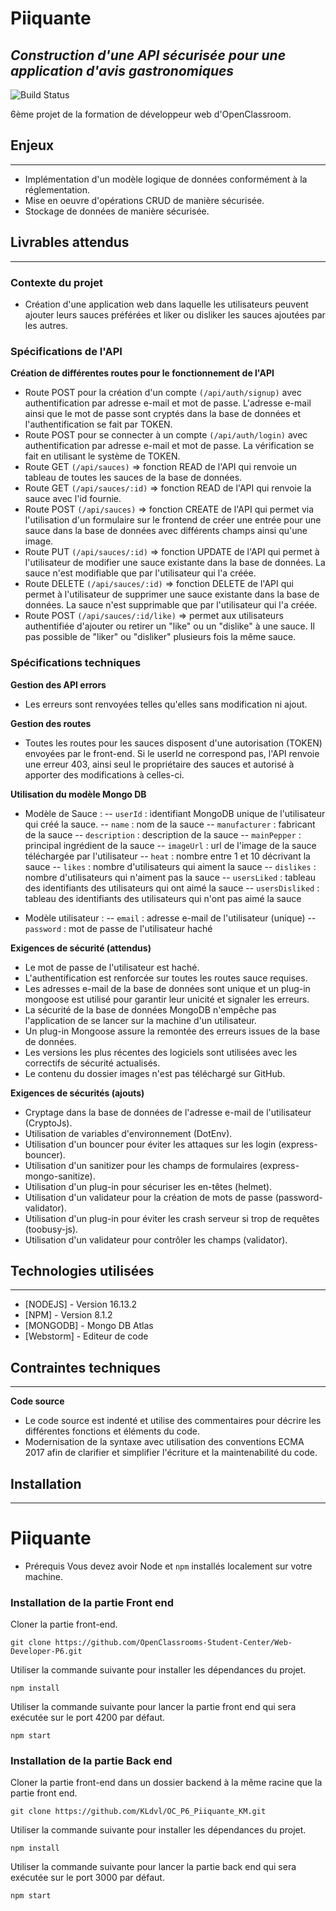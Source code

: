 # Piiquante
## _Construction d'une API sécurisée pour une application d'avis gastronomiques_


![Build Status](https://badge.buildkite.com/sample.svg?status=passing)

6ème projet de la formation de développeur web d'OpenClassroom.

## Enjeux
---
- Implémentation d'un modèle logique de données conformément à la réglementation.
- Mise en oeuvre d'opérations CRUD de manière sécurisée.
- Stockage de données de manière sécurisée.

## Livrables attendus
---
### Contexte du projet

- Création d'une application web dans laquelle les utilisateurs peuvent ajouter leurs sauces préférées et liker ou disliker les sauces ajoutées par les autres.

### Spécifications de l'API

**Création de différentes routes pour le fonctionnement de l'API**

- Route POST pour la création d'un compte ``(/api/auth/signup)`` avec authentification par adresse e-mail et mot de passe. L'adresse e-mail ainsi que le mot de passe sont cryptés dans la base de données et l'authentification se fait par TOKEN.
- Route POST pour se connecter à un compte ``(/api/auth/login)`` avec authentification par adresse e-mail et mot de passe. La vérification se fait en utilisant le système de TOKEN.
- Route GET ``(/api/sauces)`` => fonction READ de l'API qui renvoie un tableau de toutes les sauces de la base de données.
- Route GET ``(/api/sauces/:id)`` => fonction READ de l'API qui renvoie la sauce avec l'id fournie.
- Route POST ``(/api/sauces)`` => fonction CREATE de l'API qui permet via l'utilisation d'un formulaire sur le frontend de créer une entrée pour une sauce dans la base de données avec différents champs ainsi qu'une image.
- Route PUT ``(/api/sauces/:id)`` => fonction UPDATE de l'API qui permet à l'utilisateur de modifier une sauce existante dans la base de données. La sauce n'est modifiable que par l'utilisateur qui l'a créée.
- Route DELETE ``(/api/sauces/:id)`` => fonction DELETE de l'API qui permet à l'utilisateur de supprimer une sauce existante dans la base de données. La sauce n'est supprimable que par l'utilisateur qui l'a créée.
- Route POST ``(/api/sauces/:id/like)`` => permet aux utilisateurs authentifiée d'ajouter ou retirer un "like" ou un "dislike" à une sauce. Il pas possible de "liker" ou "disliker" plusieurs fois la même sauce.

### Spécifications techniques

**Gestion des API errors**
- Les erreurs sont renvoyées telles qu'elles sans modification ni ajout.

**Gestion des routes**
- Toutes les routes pour les sauces disposent d'une autorisation (TOKEN) envoyées par le front-end. Si le userId ne correspond pas, l'API renvoie une erreur 403, ainsi seul le propriétaire des sauces et autorisé à apporter des modifications à celles-ci.

**Utilisation du modèle Mongo DB**
- Modèle de Sauce : 
-- ``` userId ``` : identifiant MongoDB unique de l'utilisateur qui créé la sauce.
-- ```name``` : nom de la sauce
-- ```manufacturer``` : fabricant de la sauce
-- ```description``` : description de la sauce
-- ```mainPepper``` : principal ingrédient de la sauce
-- ```imageUrl``` : url de l'image de la sauce téléchargée par l'utilisateur
-- ```heat``` : nombre entre 1 et 10 décrivant la sauce
-- ```likes``` : nombre d'utilisateurs qui aiment la sauce
-- ```dislikes``` : nombre d'utilisateurs qui n'aiment pas la sauce
-- ```usersLiked``` : tableau des identifiants des utilisateurs qui ont aimé la sauce
-- ```usersDisliked``` : tableau des identifiants des utilisateurs qui n'ont pas aimé la sauce

- Modèle utilisateur :
-- ```email``` : adresse e-mail de l'utilisateur (unique)
-- ```password``` : mot de passe de l'utilisateur haché

**Exigences de sécurité (attendus)**
- Le mot de passe de l'utilisateur est haché.
- L'authentification est renforcée sur toutes les routes sauce requises.
- Les adresses e-mail de la base de données sont unique et un plug-in mongoose est utilisé pour garantir leur unicité et signaler les erreurs.
- La sécurité de la base de données MongoDB n'empêche pas l'application de se lancer sur la machine d'un utilisateur.
- Un plug-in Mongoose assure la remontée des erreurs issues de la base de données.
- Les versions les plus récentes des logiciels sont utilisées avec les correctifs de sécurité actualisés.
- Le contenu du dossier images n'est pas téléchargé sur GitHub.

**Exigences de sécurités (ajouts)**
- Cryptage dans la base de données de l'adresse e-mail de l'utilisateur (CryptoJs).
- Utilisation de variables d'environnement (DotEnv).
- Utilisation d'un bouncer pour éviter les attaques sur les login (express-bouncer).
- Utilisation d'un sanitizer pour les champs de formulaires (express-mongo-sanitize).
- Utilisation d'un plug-in pour sécuriser les en-têtes (helmet).
- Utilisation d'un validateur pour la création de mots de passe (password-validator).
- Utilisation d'un plug-in pour éviter les crash serveur si trop de requêtes (toobusy-js).
- Utilisation d'un validateur pour contrôler les champs (validator).

## Technologies utilisées
---
- [NODEJS] - Version 16.13.2
- [NPM] - Version 8.1.2
- [MONGODB] - Mongo DB Atlas
- [Webstorm] - Editeur de code

## Contraintes techniques
---
**Code source**
- Le code source est indenté et utilise des commentaires pour décrire les différentes fonctions et éléments du code.
- Modernisation de la syntaxe avec utilisation des conventions ECMA 2017 afin de clarifier et simplifier l'écriture et la maintenabilité du code.

## Installation
---
# Piiquante #

- Prérequis
Vous devez avoir Node et `npm` installés localement sur votre machine.

### Installation de la partie Front end ###
Cloner la partie front-end.
```terminal
git clone https://github.com/OpenClassrooms-Student-Center/Web-Developer-P6.git
```
Utiliser la commande suivante pour installer les dépendances du projet.
```terminal
npm install
```
Utiliser la commande suivante pour lancer la partie front end qui sera exécutée sur le port 4200 par défaut.
```terminal
npm start
```

### Installation de la partie Back end ###
Cloner la partie front-end dans un dossier backend à la même racine que la partie front end.
```terminal
git clone https://github.com/KLdvl/OC_P6_Piiquante_KM.git
```
Utiliser la commande suivante pour installer les dépendances du projet.
```terminal
npm install
```
Utiliser la commande suivante pour lancer la partie back end qui sera exécutée sur le port 3000 par défaut.
```terminal
npm start
```
